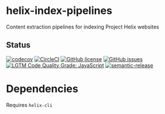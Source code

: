 # helix-index-pipelines

Content extraction pipelines for indexing Project Helix websites

## Status
[![codecov](https://img.shields.io/codecov/c/github/adobe/helix-index-pipelines.svg)](https://codecov.io/gh/adobe/helix-index-pipelines)
[![CircleCI](https://img.shields.io/circleci/project/github/adobe/helix-index-pipelines.svg)](https://circleci.com/gh/adobe/helix-index-pipelines)
[![GitHub license](https://img.shields.io/github/license/adobe/helix-index-pipelines.svg)](https://github.com/adobe/helix-index-pipelines/blob/main/LICENSE.txt)
[![GitHub issues](https://img.shields.io/github/issues/adobe/helix-index-pipelines.svg)](https://github.com/adobe/helix-index-pipelines/issues)
[![LGTM Code Quality Grade: JavaScript](https://img.shields.io/lgtm/grade/javascript/g/adobe/helix-index-pipelines.svg?logo=lgtm&logoWidth=18)](https://lgtm.com/projects/g/adobe/helix-index-pipelines)
[![semantic-release](https://img.shields.io/badge/%20%20%F0%9F%93%A6%F0%9F%9A%80-semantic--release-e10079.svg)](https://github.com/semantic-release/semantic-release)

# Dependencies

Requires `helix-cli`
